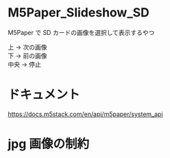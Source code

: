 <!-- @format -->

# M5Paper_Slideshow_SD

M5Paper で SD カードの画像を選択して表示するやつ

上 → 次の画像  
下 → 前の画像  
中央 → 停止

# ドキュメント

https://docs.m5stack.com/en/api/m5paper/system_api

# jpg 画像の制約
